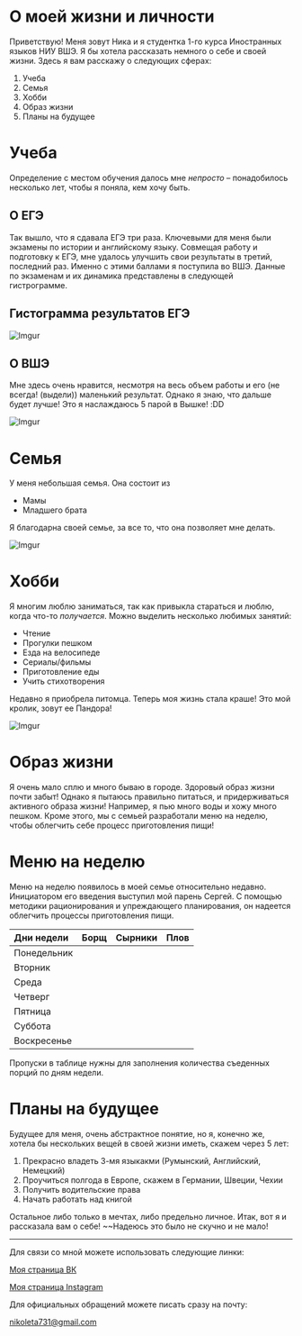 О моей жизни и личности
================

Приветствую! Меня зовут Ника и я студентка 1-го курса Иностранных языков НИУ ВШЭ. Я бы хотела рассказать немного о себе и своей жизни. Здесь я вам расскажу о следующих сферах:

1. Учеба
2. Семья
3. Хобби
4. Образ жизни
5. Планы на будущее

Учеба
================
Определение с местом обучения далось мне *непросто* – понадобилось несколько лет, чтобы я поняла, кем хочу быть.

О ЕГЭ
------------------

Так вышло, что я сдавала ЕГЭ три раза. Ключевыми для меня были экзамены по истории и английскому языку. Совмещая работу и подготовку к ЕГЭ, мне удалось улучшить свои результаты в третий, последний раз. Именно с этими баллами я поступила во ВШЭ. Данные по экзаменам и их динамика представлены в следующей гистрограмме. 


Гистограмма результатов ЕГЭ
------------------
![Imgur](https://i.imgur.com/9uSc6Mx.jpg)

О ВШЭ
------------------
Мне здесь очень нравится, несмотря на весь объем работы и его (не всегда! (выдели)) маленький результат. Однако я знаю, что дальше будет лучше!
Это я наслаждаюсь 5 парой в Вышке! :DD

![Imgur](https://i.imgur.com/YIPjogt.jpg)

Семья
================
У меня небольшая семья. Она состоит из
+ Мамы
+ Младшего брата

Я благодарна своей семье, за все то, что она позволяет мне делать.

![Imgur](https://i.imgur.com/MiGrRMn.jpg)

Хобби
================
 Я многим люблю заниматься, так как привыкла стараться и люблю, когда что-то *получается*. 
Можно выделить несколько любимых занятий:

- Чтение
- Прогулки пешком
- Езда на велосипеде
- Сериалы/фильмы
- Приготовление еды
-	Учить стихотворения

Недавно я приобрела питомца. Теперь моя жизнь стала краше! Это мой кролик, зовут ее Пандора! 

![Imgur](https://i.imgur.com/cfI2gCk.png)


Образ жизни 
================
Я очень мало сплю и много бываю в городе. Здоровый образ жизни почти забыт! Однако я пытаюсь правильно питаться, и придерживаться активного образа жизни! Например, я пью много воды и хожу много пешком. Кроме этого, мы с семьей разработали меню на неделю, чтобы облегчить себе процесс приготовления пищи!

Меню на неделю
================

Меню на неделю появилось в моей семье относительно недавно. Инициатором его введения выступил мой парень Сергей. С помощью методики рационирования и упреждающего планирования, он надеется облегчить процессы приготовления пищи.  

| Дни недели    | Борщ        | Сырники      | Плов          |
| :-----------  | :---------- | :-----------:| :-----------  |
| Понедельник   |             |              |               |
| Вторник       |             |              |               |
| Среда         |             |              |               |
| Четверг       |             |              |               |
| Пятница       |             |              |               |
| Суббота       |             |              |               |
| Воскресенье   |             |              |               |

Пропуски в таблице нужны для заполнения количества съеденных порций по дням недели. 

Планы на будущее
================

Будущее для меня, очень абстрактное понятие, но я, конечно же, хотела бы нескольких вещей в своей жизни иметь, скажем через 5 лет:
1. Прекрасно владеть 3-мя языкакми (Румынский, Английский, Немецкий)
2. Проучиться полгода в Европе, скажем в Германии, Швеции, Чехии
3. Получить водительские права
4. Начать работать над книгой

Остальное либо только в мечтах, либо предельно личное.
Итак, вот я и рассказала вам о себе! ~~Надеюсь это было не скучно и не мало!

***********************************************

Для связи со мной можете использовать следующие линки:

[Моя страница ВК](https://vk.com/chern_nika)

[Моя страница Instagram](http://www.thepictaram.club/instagram/nikolettttttaaa)

Для официальных обращений можете писать сразу на почту:

<nikoleta731@gmail.com>
